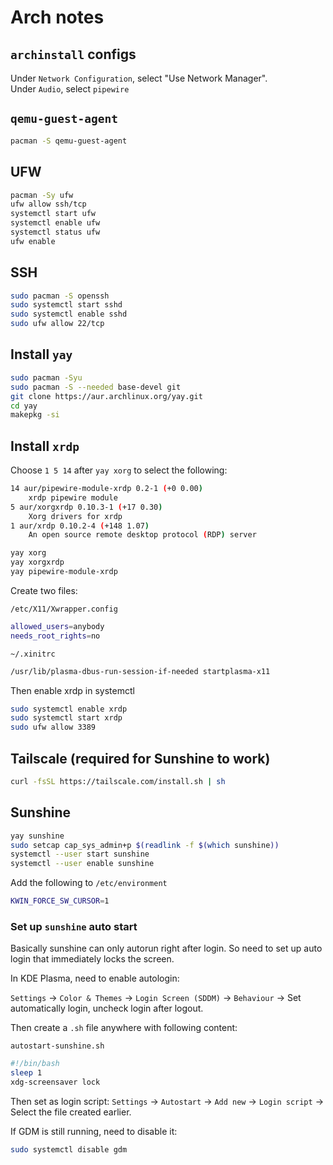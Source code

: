 # Arch notes

## `archinstall` configs

Under `Network Configuration`, select "Use Network Manager".  
Under `Audio`, select `pipewire`

## `qemu-guest-agent`

```bash
pacman -S qemu-guest-agent
```

## UFW

```bash
pacman -Sy ufw
ufw allow ssh/tcp
systemctl start ufw
systemctl enable ufw
systemctl status ufw
ufw enable
```

## SSH

```bash
sudo pacman -S openssh
sudo systemctl start sshd
sudo systemctl enable sshd
sudo ufw allow 22/tcp
```

## Install `yay`

```bash
sudo pacman -Syu
sudo pacman -S --needed base-devel git
git clone https://aur.archlinux.org/yay.git
cd yay
makepkg -si
```

## Install `xrdp`

Choose `1 5 14` after `yay xorg` to select the following:

```bash
14 aur/pipewire-module-xrdp 0.2-1 (+0 0.00)
    xrdp pipewire module
5 aur/xorgxrdp 0.10.3-1 (+17 0.30)
    Xorg drivers for xrdp
1 aur/xrdp 0.10.2-4 (+148 1.07)
    An open source remote desktop protocol (RDP) server
```
    
```bash
yay xorg
yay xorgxrdp
yay pipewire-module-xrdp
```

Create two files:

`/etc/X11/Xwrapper.config`

```bash
allowed_users=anybody
needs_root_rights=no
```

`~/.xinitrc`

```bash
/usr/lib/plasma-dbus-run-session-if-needed startplasma-x11
```

Then enable xrdp in systemctl

```bash
sudo systemctl enable xrdp
sudo systemctl start xrdp
sudo ufw allow 3389
```

## Tailscale (required for Sunshine to work)

```bash
curl -fsSL https://tailscale.com/install.sh | sh
```

## Sunshine

```bash
yay sunshine
sudo setcap cap_sys_admin+p $(readlink -f $(which sunshine))
systemctl --user start sunshine
systemctl --user enable sunshine
```

Add the following to `/etc/environment`

```bash
KWIN_FORCE_SW_CURSOR=1
```

### Set up `sunshine` auto start

Basically sunshine can only autorun right after login. So need to set up auto login that immediately locks the screen.

In KDE Plasma, need to enable autologin:

`Settings` -> `Color & Themes` -> `Login Screen (SDDM)` -> `Behaviour` -> Set automatically login, uncheck login after logout.

Then create a `.sh` file anywhere with following content:

`autostart-sunshine.sh`

```bash
#!/bin/bash
sleep 1
xdg-screensaver lock
```

Then set as login script:
`Settings` -> `Autostart` -> `Add new` -> `Login script` -> Select the file created earlier.

If GDM is still running, need to disable it:

```bash
sudo systemctl disable gdm
```

